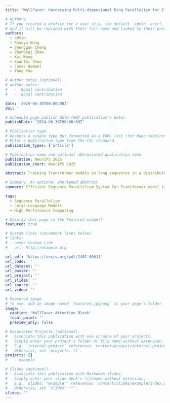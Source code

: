 ```yaml
---
title: 'WallFacer: Harnessing Multi-dimensional Ring Parallelism for Efficient Long Sequence Model Training'

# Authors
# If you created a profile for a user (e.g. the default `admin` user), write the username (folder name) here
# and it will be replaced with their full name and linked to their profile.
authors:
  - admin
  - Shaoyu Wang
  - Shenggan Cheng
  - Zhongkai Zhao
  - Kai Wang
  - Xuanlei Zhao
  - James Demmel
  - Yang You

# Author notes (optional)
# author_notes:
#   - 'Equal contribution'
#   - 'Equal contribution'

date: '2024-06-30T00:00:00Z'
doi: ''

# Schedule page publish date (NOT publication's date).
publishDate: '2024-06-30T00:00:00Z'

# Publication type.
# Accepts a single type but formatted as a YAML list (for Hugo requirements).
# Enter a publication type from the CSL standard.
publication_types: ['article']

# Publication name and optional abbreviated publication name.
publication: NeurIPS 2025
publication_short: NeurIPS 2025

abstract: Training Transformer models on long sequences in a distributed setting poses significant challenges in terms of efficiency and scalability. Current methods are either constrained by the number of attention heads or excessive communication overheads. To address this problem, we propose WallFacer, a multi-dimensional distributed training system for long sequences, fostering an efficient communication paradigm and providing additional tuning flexibility for communication arrangements. Specifically, WallFacer introduces an extra parallel dimension to substantially reduce communication volume and avoid bandwidth bottlenecks. Through comprehensive experiments across diverse hardware environments and on both Natural Language Processing (NLP) and Computer Vision (CV) tasks, we demonstrate that our approach significantly surpasses state-of-the-art methods that support near-infinite sequence lengths, achieving performance improvements of up to 77.12% on GPT-style models and up to 114.33% on DiT (Diffusion Transformer) models.

# Summary. An optional shortened abstract.
summary: Efficient Sequence Parallelism System for Transformer model training.

tags:
  - Sequence Parallelism
  - Large Language Models
  - High Performance Computing

# Display this page in the Featured widget?
featured: true

# Custom links (uncomment lines below)
# links:
# - name: Custom Link
#   url: http://example.org

url_pdf: 'https://arxiv.org/pdf/2407.00611'
url_code: ''
url_dataset: ''
url_poster: ''
url_project: ''
url_slides: ''
url_source: ''
url_video: ''

# Featured image
# To use, add an image named `featured.jpg/png` to your page's folder.
image:
  caption: 'WallFacer Attention Block'
  focal_point: ''
  preview_only: false

# Associated Projects (optional).
#   Associate this publication with one or more of your projects.
#   Simply enter your project's folder or file name without extension.
#   E.g. `internal-project` references `content/project/internal-project/index.md`.
#   Otherwise, set `projects: []`.
projects: []
#   - example

# Slides (optional).
#   Associate this publication with Markdown slides.
#   Simply enter your slide deck's filename without extension.
#   E.g. `slides: "example"` references `content/slides/example/index.md`.
#   Otherwise, set `slides: ""`.
slides: ""
---
```


<!-- {{% callout note %}}
Click the _Cite_ button above to demo the feature to enable visitors to import publication metadata into their reference management software.
{{% /callout %}}

{{% callout note %}}
Create your slides in Markdown - click the _Slides_ button to check out the example.
{{% /callout %}}

Add the publication's **full text** or **supplementary notes** here. You can use rich formatting such as including [code, math, and images](https://docs.hugoblox.com/content/writing-markdown-latex/). -->
